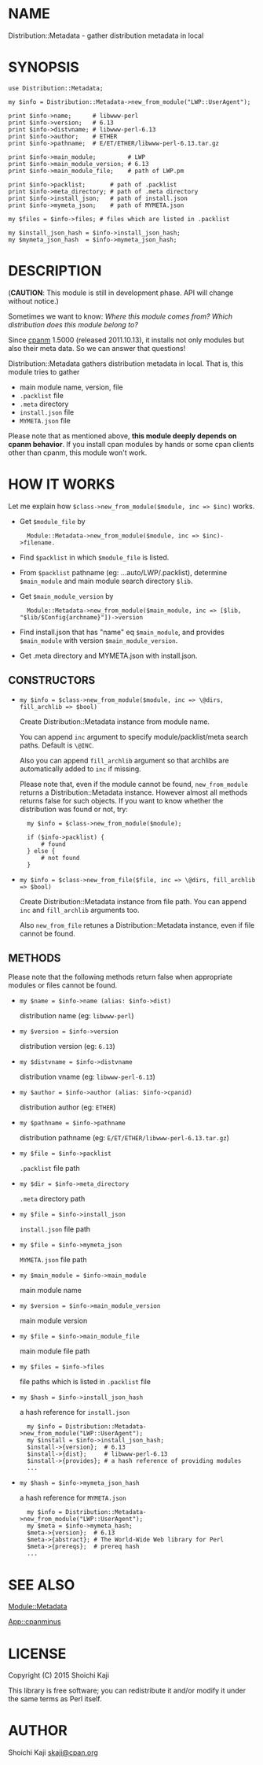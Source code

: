 # NAME

Distribution::Metadata - gather distribution metadata in local

# SYNOPSIS

    use Distribution::Metadata;

    my $info = Distribution::Metadata->new_from_module("LWP::UserAgent");

    print $info->name;      # libwww-perl
    print $info->version;   # 6.13
    print $info->distvname; # libwww-perl-6.13
    print $info->author;    # ETHER
    print $info->pathname;  # E/ET/ETHER/libwww-perl-6.13.tar.gz

    print $info->main_module;         # LWP
    print $info->main_module_version; # 6.13
    print $info->main_module_file;    # path of LWP.pm

    print $info->packlist;       # path of .packlist
    print $info->meta_directory; # path of .meta directory
    print $info->install_json;   # path of install.json
    print $info->mymeta_json;    # path of MYMETA.json

    my $files = $info->files; # files which are listed in .packlist

    my $install_json_hash = $info->install_json_hash;
    my $mymeta_json_hash  = $info->mymeta_json_hash;

# DESCRIPTION

(**CAUTION**: This module is still in development phase. API will change without notice.)

Sometimes we want to know:
_Where this module comes from? Which distribution does this module belong to?_

Since [cpanm](https://metacpan.org/pod/cpanm) 1.5000 (released 2011.10.13),
it installs not only modules but also their meta data.
So we can answer that questions!

Distribution::Metadata gathers distribution metadata in local.
That is, this module tries to gather

- main module name, version, file
- `.packlist` file
- `.meta` directory
- `install.json` file
- `MYMETA.json` file

Please note that as mentioned above, **this module deeply depends on cpanm behavior**.
If you install cpan modules by hands or some cpan clients other than cpanm,
this module won't work.

# HOW IT WORKS

Let me explain how `$class->new_from_module($module, inc => $inc)` works.

- Get `$module_file` by

        Module::Metadata->new_from_module($module, inc => $inc)->filename.

- Find `$packlist` in which `$module_file` is listed.
- From `$packlist` pathname (eg: ...auto/LWP/.packlist), determine `$main_module` and main module search directory `$lib`.
- Get `$main_module_version` by

        Module::Metadata->new_from_module($main_module, inc => [$lib, "$lib/$Config{archname}"])->version

- Find install.json that has "name" eq `$main_module`, and provides `$main_module` with version `$main_module_version`.
- Get .meta directory and MYMETA.json with install.json.

## CONSTRUCTORS

- `my $info = $class->new_from_module($module, inc => \@dirs, fill_archlib => $bool)`

    Create Distribution::Metadata instance from module name.

    You can append `inc` argument
    to specify module/packlist/meta search paths. Default is `\@INC`.

    Also you can append `fill_archlib` argument
    so that archlibs are automatically added to `inc` if missing.

    Please note that, even if the module cannot be found,
    `new_from_module` returns a Distribution::Metadata instance.
    However almost all methods returns false for such objects.
    If you want to know whether the distribution was found or not, try:

        my $info = $class->new_from_module($module);

        if ($info->packlist) {
            # found
        } else {
            # not found
        }

- `my $info = $class->new_from_file($file, inc => \@dirs, fill_archlib => $bool)`

    Create Distribution::Metadata instance from file path.
    You can append `inc` and `fill_archlib` arguments too.

    Also `new_from_file` retunes a Distribution::Metadata instance,
    even if file cannot be found.

## METHODS

Please note that the following methods return false
when appropriate modules or files cannot be found.

- `my $name = $info->name (alias: $info->dist)`

    distribution name (eg: `libwww-perl`)

- `my $version = $info->version`

    distribution version (eg: `6.13`)

- `my $distvname = $info->distvname`

    distribution vname (eg: `libwww-perl-6.13`)

- `my $author = $info->author (alias: $info->cpanid)`

    distribution author (eg: `ETHER`)

- `my $pathname = $info->pathname`

    distribution pathname (eg: `E/ET/ETHER/libwww-perl-6.13.tar.gz`)

- `my $file = $info->packlist`

    `.packlist` file path

- `my $dir = $info->meta_directory`

    `.meta` directory path

- `my $file = $info->install_json`

    `install.json` file path

- `my $file = $info->mymeta_json`

    `MYMETA.json` file path

- `my $main_module = $info->main_module`

    main module name

- `my $version = $info->main_module_version`

    main module version

- `my $file = $info->main_module_file`

    main module file path

- `my $files = $info->files`

    file paths which is listed in `.packlist` file

- `my $hash = $info->install_json_hash`

    a hash reference for `install.json`

        my $info = Distribution::Metadata->new_from_module("LWP::UserAgent");
        my $install = $info->install_json_hash;
        $install->{version};  # 6.13
        $install->{dist};     # libwww-perl-6.13
        $install->{provides}; # a hash reference of providing modules
        ...

- `my $hash = $info->mymeta_json_hash`

    a hash reference for `MYMETA.json`

        my $info = Distribution::Metadata->new_from_module("LWP::UserAgent");
        my $meta = $info->mymeta_hash;
        $meta->{version};  # 6.13
        $meta->{abstract}; # The World-Wide Web library for Perl
        $meta->{prereqs};  # prereq hash
        ...

# SEE ALSO

[Module::Metadata](https://metacpan.org/pod/Module::Metadata)

[App::cpanminus](https://metacpan.org/pod/App::cpanminus)

# LICENSE

Copyright (C) 2015 Shoichi Kaji

This library is free software; you can redistribute it and/or modify
it under the same terms as Perl itself.

# AUTHOR

Shoichi Kaji <skaji@cpan.org>
